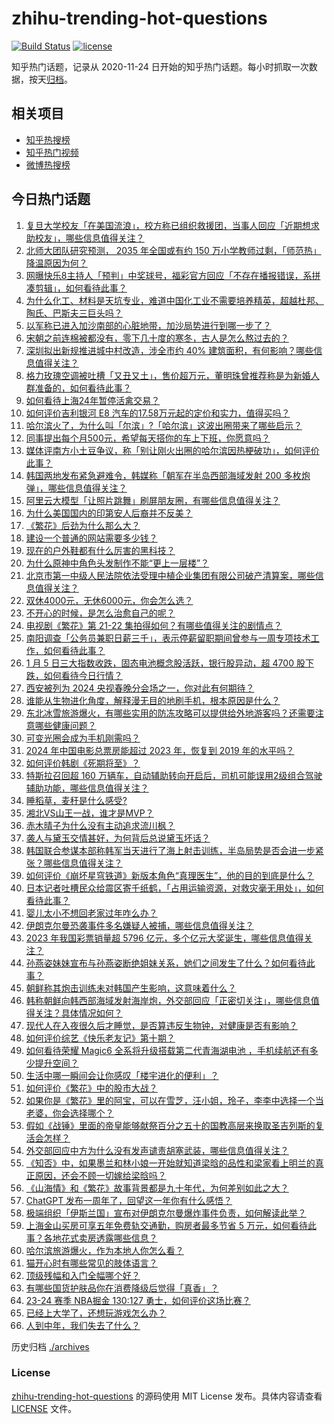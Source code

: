 # zhihu-trending-hot-questions

[![Build Status](https://github.com/justjavac/zhihu-trending-hot-questions/workflows/ci/badge.svg?branch=master)](https://github.com/justjavac/zhihu-trending-hot-questions/actions)
[![license](https://img.shields.io/github/license/justjavac/zhihu-trending-hot-questions)](https://github.com/justjavac/zhihu-trending-hot-questions/blob/master/LICENSE)

知乎热门话题，记录从 2020-11-24
日开始的知乎热门话题。每小时抓取一次数据，按天[归档](./archives)。

## 相关项目

- [知乎热搜榜](https://github.com/justjavac/zhihu-trending-top-search)
- [知乎热门视频](https://github.com/justjavac/zhihu-trending-hot-video)
- [微博热搜榜](https://github.com/justjavac/weibo-trending-hot-search)

## 今日热门话题

<!-- BEGIN -->
<!-- 最后更新时间 Sat Jan 06 2024 09:20:31 GMT+0800 (China Standard Time) -->

1. [复旦大学校友「在美国流浪」，校方称已组织救援团，当事人回应「近期想求助校友」，哪些信息值得关注？](https://www.zhihu.com/question/638175205)
1. [北师大团队研究预测， 2035 年全国或有约 150 万小学教师过剩，「师范热」降温原因为何？](https://www.zhihu.com/question/637953848)
1. [网曝快乐8主持人「预判」中奖球号，福彩官方回应「不存在播报错误，系拼凑剪辑」，如何看待此事？](https://www.zhihu.com/question/638177299)
1. [为什么化工、材料是天坑专业，难道中国化工业不需要培养精英，超越杜邦、陶氏、巴斯夫三巨头吗？](https://www.zhihu.com/question/637424853)
1. [以军称已进入加沙南部的心脏地带，加沙局势进行到哪一步了？](https://www.zhihu.com/question/633566925)
1. [宋朝之前连棉被都没有，零下几十度的寒冬，古人是怎么熬过去的？](https://www.zhihu.com/question/637934776)
1. [深圳拟出新规推进城中村改造，涉全市约 40% 建筑面积，有何影响？哪些信息值得关注？](https://www.zhihu.com/question/638215306)
1. [格力玫瑰空调被吐槽「又丑又土」，售价超万元，董明珠曾推荐称是为新婚人群准备的，如何看待此事？](https://www.zhihu.com/question/638121800)
1. [如何看待上海24年暂停活禽交易？](https://www.zhihu.com/question/637968001)
1. [如何评价吉利银河 E8 汽车的17.58万元起的定价和实力，值得买吗？](https://www.zhihu.com/question/630724999)
1. [哈尔滨火了，为什么叫「尔滨」?「哈尔滨」这波出圈带来了哪些启示？](https://www.zhihu.com/question/638159864)
1. [同事提出每个月500元，希望每天搭你的车上下班，你愿意吗？](https://www.zhihu.com/question/637065833)
1. [媒体评南方小土豆争议，称「别让刚火出圈的哈尔滨因热梗破功」，如何评价此事？](https://www.zhihu.com/question/637951079)
1. [韩国两地发布紧急避难令，韩媒称「朝军在半岛西部海域发射 200 多枚炮弹」，哪些信息值得关注？](https://www.zhihu.com/question/638147003)
1. [阿里云大模型「让照片跳舞」刷屏朋友圈，有哪些信息值得关注？](https://www.zhihu.com/question/637994515)
1. [为什么美国国内的印第安人后裔并不反美？](https://www.zhihu.com/question/637891694)
1. [《繁花》后劲为什么那么大？](https://www.zhihu.com/question/637716021)
1. [建设一个普通的网站需要多少钱？](https://www.zhihu.com/question/19901119)
1. [现在的户外鞋都有什么厉害的黑科技？](https://www.zhihu.com/question/637991266)
1. [为什么原神中角色头发制作不能“更上一层楼”？](https://www.zhihu.com/question/638062314)
1. [北京市第一中级人民法院依法受理中植企业集团有限公司破产清算案，哪些信息值得关注？](https://www.zhihu.com/question/638185478)
1. [双休4000元，无休6000元，你会怎么选？](https://www.zhihu.com/question/634449132)
1. [不开心的时候，是怎么治愈自己的呢？](https://www.zhihu.com/question/629532175)
1. [电视剧《繁花》第 21-22 集拍得如何？有哪些值得关注的剧情点？](https://www.zhihu.com/question/638027961)
1. [南阳调查「公务员兼职日薪三千」，表示停薪留职期间曾参与一周专项技术工作，如何看待此事？](https://www.zhihu.com/question/638136936)
1. [1 月 5 日三大指数收跌，固态电池概念股活跃，银行股异动，超 4700 股下跌，如何看待今日行情？](https://www.zhihu.com/question/638121831)
1. [西安被列为 2024 央视春晚分会场之一，你对此有何期待？](https://www.zhihu.com/question/638132530)
1. [谁能从生物进化角度，解释漫无目的地刷手机，根本原因是什么？](https://www.zhihu.com/question/637931257)
1. [东北冰雪旅游爆火，有哪些实用的防冻攻略可以提供给外地游客吗？还需要注意哪些健康问题？](https://www.zhihu.com/question/637960463)
1. [可变光圈会成为手机刚需吗？](https://www.zhihu.com/question/636737933)
1. [2024 年中国电影总票房能超过 2023 年，恢复到 2019 年的水平吗？](https://www.zhihu.com/question/637971664)
1. [如何评价韩剧《死期将至》？](https://www.zhihu.com/question/634996821)
1. [特斯拉召回超 160 万辆车，自动辅助转向开启后，司机可能误用2级组合驾驶辅助功能，哪些信息值得关注？](https://www.zhihu.com/question/638175499)
1. [睡稻草，麦秆是什么感受?](https://www.zhihu.com/question/637628481)
1. [湘北VS山王一战，谁才是MVP？](https://www.zhihu.com/question/52263433)
1. [赤木晴子为什么没有主动追求流川枫？](https://www.zhihu.com/question/268829595)
1. [袭人与黛玉交情甚好，为何背后总说黛玉坏话？](https://www.zhihu.com/question/413022994)
1. [韩国联合参谋本部称韩军当天进行了海上射击训练，半岛局势是否会进一步紧张？哪些信息值得关注？](https://www.zhihu.com/question/638181884)
1. [如何评价《崩坏星穹铁道》新版本角色“真理医生”，他的目的到底是什么？](https://www.zhihu.com/question/637298596)
1. [日本记者吐槽民众给震区寄千纸鹤，「占用运输资源，对救灾毫无用处」，如何看待此事？](https://www.zhihu.com/question/638128946)
1. [婴儿太小不想回老家过年咋么办？](https://www.zhihu.com/question/637684336)
1. [伊朗克尔曼恐袭事件多名嫌疑人被捕，哪些信息值得关注？](https://www.zhihu.com/question/638193179)
1. [2023 年我国彩票销量超 5796 亿元，多个亿元大奖诞生，哪些信息值得关注？](https://www.zhihu.com/question/638174433)
1. [孙燕姿妹妹宣布与孙燕姿断绝姐妹关系，她们之间发生了什么？如何看待此事？](https://www.zhihu.com/question/638228768)
1. [朝鲜称其炮击训练未对韩国产生影响，这意味着什么？](https://www.zhihu.com/question/638205911)
1. [韩称朝鲜向韩西部海域发射海岸炮，外交部回应「正密切关注」，哪些信息值得关注？具体情况如何？](https://www.zhihu.com/question/638176525)
1. [现代人在入夜很久后才睡觉，是否算违反生物钟，对健康是否有影响？](https://www.zhihu.com/question/637766097)
1. [如何评价综艺《快乐老友记》第十期？](https://www.zhihu.com/question/638140179)
1. [如何看待荣耀 Magic6 全系将升级搭载第二代青海湖电池 ，手机续航还有多少提升空间？](https://www.zhihu.com/question/638174339)
1. [生活中哪一瞬间会让你感叹「楼宇进化的便利」？](https://www.zhihu.com/question/635366507)
1. [如何评价《繁花》中的股市大战？](https://www.zhihu.com/question/638220463)
1. [如果你是《繁花》里的阿宝，可以在雪芝，汪小姐，玲子，李李中选择一个当老婆，你会选择哪个？](https://www.zhihu.com/question/637608983)
1. [假如《战锤》里面的帝皇能够献祭百分之五十的国教高层来换取圣吉列斯的复活会怎样？](https://www.zhihu.com/question/637998375)
1. [外交部回应中方为什么没有发声谴责胡塞武装，哪些信息值得关注？](https://www.zhihu.com/question/637998239)
1. [《知否》中，如果墨兰和林小娘一开始就知道梁晗的品性和梁家看上明兰的真正原因，还会不顾一切嫁给梁晗吗？](https://www.zhihu.com/question/629166323)
1. [《山海情》和《繁花》故事背景都是九十年代，为何差别如此之大？](https://www.zhihu.com/question/637428360)
1. [ChatGPT 发布一周年了，回望这一年你有什么感悟？](https://www.zhihu.com/question/632702043)
1. [极端组织「伊斯兰国」宣布对伊朗克尔曼爆炸事件负责，如何解读此举？](https://www.zhihu.com/question/638111087)
1. [上海金山买房可享五年免费轨交通勤，购房者最多节省 5 万元，如何看待此事？各地花式卖房透露哪些信息？](https://www.zhihu.com/question/638145370)
1. [哈尔滨旅游爆火，作为本地人你怎么看？](https://www.zhihu.com/question/637951749)
1. [猫开心时有哪些常见的肢体语言？](https://www.zhihu.com/question/637964344)
1. [顶级残幅和入门全幅哪个好？](https://www.zhihu.com/question/527148736)
1. [有哪些国货护肤品你在消费降级后觉得「真香」？](https://www.zhihu.com/question/637633430)
1. [23-24 赛季 NBA掘金 130:127 勇士，如何评价这场比赛？](https://www.zhihu.com/question/638133216)
1. [已经上大学了，还想玩游戏怎么办？](https://www.zhihu.com/question/627383352)
1. [人到中年，我们失去了什么？](https://www.zhihu.com/question/637631923)

<!-- END -->

历史归档 [./archives](./archives)

### License

[zhihu-trending-hot-questions](https://github.com/justjavac/zhihu-trending-hot-questions)
的源码使用 MIT License 发布。具体内容请查看 [LICENSE](./LICENSE) 文件。
